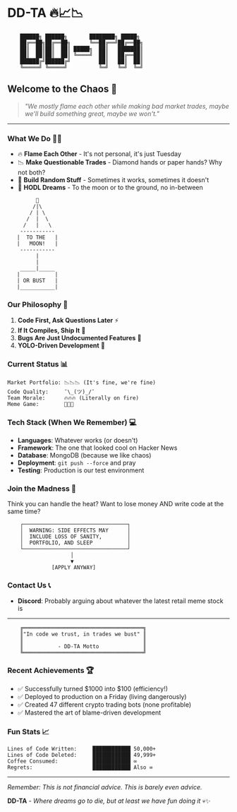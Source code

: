 # DD-TA 🔥📈📉

```ascii
    ██████╗ ██████╗       ████████╗ █████╗
    ██╔══██╗██╔══██╗      ╚══██╔══╝██╔══██╗
    ██║  ██║██║  ██║ █████╗  ██║   ███████║
    ██║  ██║██║  ██║ ╚════╝  ██║   ██╔══██║
    ██████╔╝██████╔╝         ██║   ██║  ██║
    ╚═════╝ ╚═════╝          ╚═╝   ╚═╝  ╚═╝
```

## Welcome to the Chaos 🎯

> *"We mostly flame each other while making bad market trades, maybe we'll build something great, maybe we won't."*

---

### What We Do 🤷‍♂️

- 🔥 **Flame Each Other** - It's not personal, it's just Tuesday
- 📉 **Make Questionable Trades** - Diamond hands or paper hands? Why not both?
- 🚀 **Build Random Stuff** - Sometimes it works, sometimes it doesn't
- 💎 **HODL Dreams** - To the moon or to the ground, no in-between

```ascii
         🚀
        /|\
       / | \
      /  |  \
     /   |   \
    -----------
   |  TO THE   |
   |   MOON!   |
    -----------
         |
         |
    _____|_____
   |           |
   | OR BUST   |
   |___________|
```

### Our Philosophy 📜

1. **Code First, Ask Questions Later** ⚡
2. **If It Compiles, Ship It** 🚢
3. **Bugs Are Just Undocumented Features** 🐛
4. **YOLO-Driven Development** 🎲

### Current Status 📊

```ascii
Market Portfolio: 📉📉📉 (It's fine, we're fine)
Code Quality:     ¯\_(ツ)_/¯
Team Morale:      🔥🔥🔥 (Literally on fire)
Meme Game:        💯💯💯
```

### Tech Stack (When We Remember) 💻

- **Languages**: Whatever works (or doesn't)
- **Framework**: The one that looked cool on Hacker News
- **Database**: MongoDB (because we like chaos)
- **Deployment**: `git push --force` and pray
- **Testing**: Production is our test environment

### Join the Madness 🎪

Think you can handle the heat? Want to lose money AND write code at the same time?

```ascii
    ┌─────────────────────────────────┐
    │  WARNING: SIDE EFFECTS MAY      │
    │  INCLUDE LOSS OF SANITY,        │
    │  PORTFOLIO, AND SLEEP           │
    └─────────────────────────────────┘
                    │
                    ▼
              [APPLY ANYWAY]
```

### Contact Us 📞

- **Discord**: Probably arguing about whatever the latest retail meme stock is

---

```ascii
    ╔══════════════════════════════════════╗
    ║"In code we trust, in trades we bust" ║
    ║                                      ║
    ║           - DD-TA Motto              ║
    ╚══════════════════════════════════════╝
```

### Recent Achievements 🏆

- ✅ Successfully turned $1000 into $100 (efficiency!)
- ✅ Deployed to production on a Friday (living dangerously)
- ✅ Created 47 different crypto trading bots (none profitable)
- ✅ Mastered the art of blame-driven development

### Fun Stats 📈

```ascii
Lines of Code Written:     ████████████ 50,000+
Lines of Code Deleted:     ████████████ 49,999+
Coffee Consumed:           ████████████ ∞
Regrets:                   ████████████ Also ∞
```

---

*Remember: This is not financial advice. This is barely even advice.*

**DD-TA** - *Where dreams go to die, but at least we have fun doing it* 💀✨

